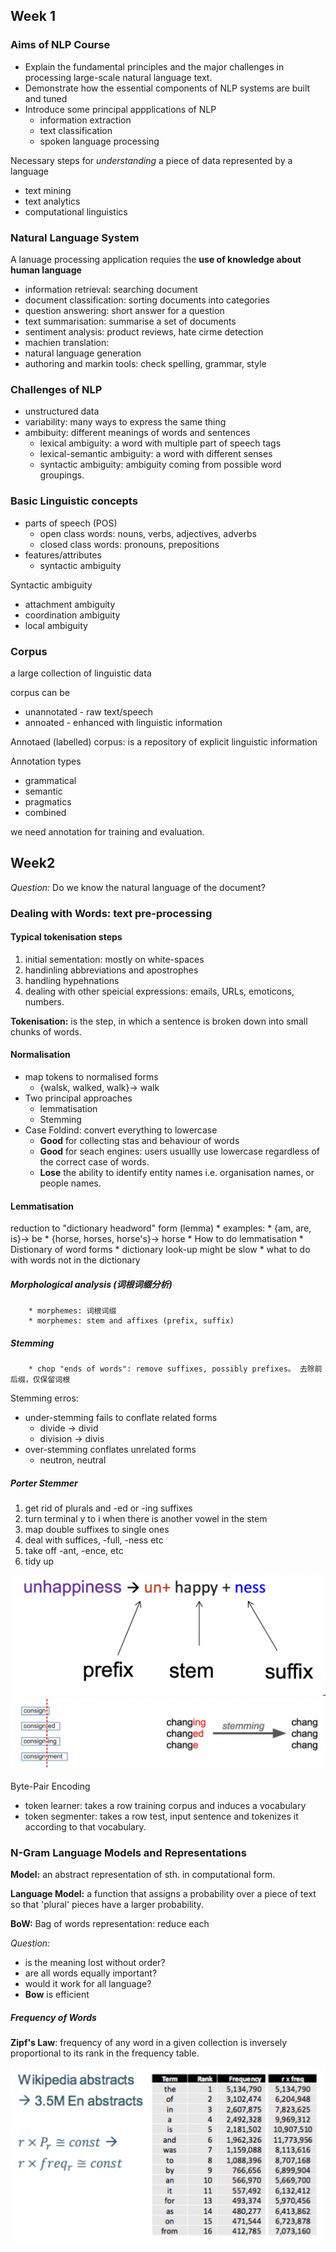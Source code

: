 ## Week 1

### Aims of NLP Course

* Explain the fundamental principles and the major challenges in processing large-scale natural language text.
* Demonstrate how the essential components of NLP systems are built and tuned
* Introduce some principal appplications of NLP
    * information extraction
    * text classification
    * spoken language processing

Necessary steps for *understanding* a piece of data represented by a language

* text mining
* text analytics
* computational linguistics

### Natural Language System

A lanuage processing application requies the **use of knowledge about human language**

* information retrieval: searching document
* document classification: sorting documents into categories
* question answering: short answer for a question
* text summarisation: summarise a set of documents
* sentiment analysis: product reviews, hate cirme detection
* machien translation:
* natural language generation
* authoring and markin tools: check spelling, grammar, style

### Challenges of NLP

* unstructured data
* variability: many ways to express the same thing
* ambibuity: different meanings of words and sentences
    * lexical ambiguity: a word with multiple part of speech tags
    * lexical-semantic ambiguity: a word with different senses
    * syntactic ambiguity: ambiguity coming from possible word groupings.

### Basic Linguistic concepts

* parts of speech (POS)
    * open class words: nouns, verbs, adjectives, adverbs
    * closed class words: pronouns, prepositions
* features/attributes
    * syntactic ambiguity

Syntactic ambiguity

* attachment ambiguity
* coordination ambiguity
* local ambiguity

### Corpus

a large collection of linguistic data

corpus can be 
* unannotated - raw text/speech
* annoated - enhanced with linguistic information

Annotaed (labelled) corpus: is a repository of explicit linguistic information

Annotation types

* grammatical
* semantic
* pragmatics
* combined

we need annotation for training and evaluation.

## Week2

*Question:* Do we know the natural language of the document?

### Dealing with Words: text pre-processing

#### Typical tokenisation steps

1. initial sementation: mostly on white-spaces
2. handinling abbreviations and apostrophes
3. handling hypehnations
4. dealing with other speicial expressions: emails, URLs, emoticons, numbers. 

**Tokenisation:** is the step, in which a sentence is broken down into small chunks of words.


#### Normalisation

* map tokens to normalised forms
    * {walsk, walked, walk}-> walk
* Two principal approaches
    * lemmatisation
    * Stemming
* Case Foldind: convert everything to lowercase
    * **Good** for collecting stas and behaviour of words
    * **Good** for seach engines: users usuallly use lowercase regardless of the correct case of words.
    * **Lose** the ability to identify entity names i.e. organisation names, or people names.

#### Lemmatisation

reduction to "dictionary headword" form (lemma)
    * examples:
        * {am, are, is}-> be
        * {horse, horses, horse's}-> horse
    * How to do lemmatisation
        * Distionary of word forms
            * dictionary look-up might be slow
            * what to do with words not in the dictionary

##### Morphological analysis (词根词缀分析)
        * morphemes: 词根词缀
        * morphemes: stem and affixes (prefix, suffix)

##### Stemming
        * chop "ends of words": remove suffixes, possibly prefixes。 去除前后缀，仅保留词根

Stemming erros:
* under-stemming fails to conflate related forms
    * divide -> divid
    * division -> divis
* over-stemming conflates unrelated forms
    * neutron, neutral 

##### Porter Stemmer

1. get rid of plurals and -ed or -ing suffixes
2. turn terminal y to i when there is another vowel in the stem
3. map double suffixes to single ones
4. deal with suffices, -full, -ness etc
5. take off -ant, -ence, etc
6. tidy up

![image](../pictures/morphems.png)
![image](../pictures/stemming.png)

Byte-Pair Encoding

* token learner: takes a row training corpus and induces a vocabulary
* token segmenter: takes a row test, input sentence and tokenizes it according to that vocabulary.

### N-Gram Language Models and Representations

**Model:** an abstract representation of sth. in computational form.

**Language Model:** a function that assigns a probability over a piece of text so that 'plural' pieces have a larger probability.

**BoW:** Bag of words representation: reduce each 

*Question:* 

* is the meaning lost without order?
* are all words equally important?
* would it work for all language?
* **Bow** is efficient

##### Frequency of Words

**Zipf's Law**: frequency of any word in a given collection is inversely proportional to its rank in the frequency table.

![image](../pictures/zipf.png)

